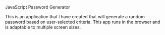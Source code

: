 JavaScript Password Generator

This is an application that I have created that will generate a random password based on user-selected criteria. This app runs in the browser and is adaptable to multiple screen sizes.